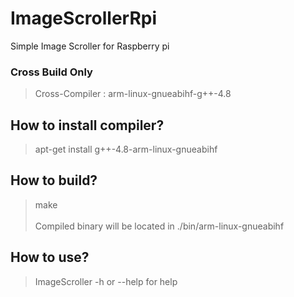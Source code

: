 # ImageScrollerRpi

Simple Image Scroller for Raspberry pi

### Cross Build Only
>Cross-Compiler : arm-linux-gnueabihf-g++-4.8

## How to install compiler?
>apt-get install g++-4.8-arm-linux-gnueabihf

## How to build?
>make<br/><br/>
>Compiled binary will be located in ./bin/arm-linux-gnueabihf


## How to use?
>ImageScroller -h or --help  for help
#
